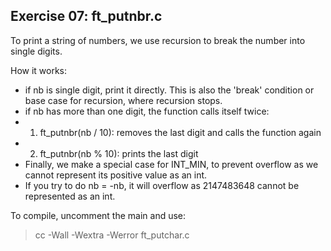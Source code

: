 ## Exercise 07: ft_putnbr.c

To print a string of numbers, we use recursion to break the number into single digits.

How it works:
- if nb is single digit, print it directly. This is also the 'break' condition or base case for recursion, where recursion stops.
- if nb has more than one digit, the function calls itself twice:
- 1. ft_putnbr(nb / 10): removes the last digit and calls the function again
- 2. ft_putnbr(nb % 10): prints the last digit
- Finally, we make a special case for INT_MIN, to prevent overflow as we cannot represent its positive value as an int.
- If you try to do nb = -nb, it will overflow as 2147483648 cannot be represented as an int.

To compile, uncomment the main and use:
> cc -Wall -Wextra -Werror ft_putchar.c